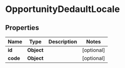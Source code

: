 

# OpportunityDedaultLocale


## Properties

| Name | Type | Description | Notes |
|------------ | ------------- | ------------- | -------------|
|**id** | **Object** |  |  [optional] |
|**code** | **Object** |  |  [optional] |



